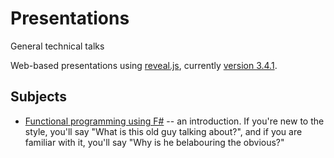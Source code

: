 # Presentations
General technical talks

Web-based presentations using [reveal.js](https://github.com/hakimel/reveal.js), currently [version 3.4.1](https://github.com/hakimel/reveal.js/releases/tag/3.4.1).

## Subjects

* [Functional programming using F#](https://stevegilham.github.io/Presentations/f%23fp/index.html) -- an introduction.  If you're new to the style, you'll say "What is this old guy talking about?", and if you are familiar with it, you'll say "Why is he belabouring the obvious?"
